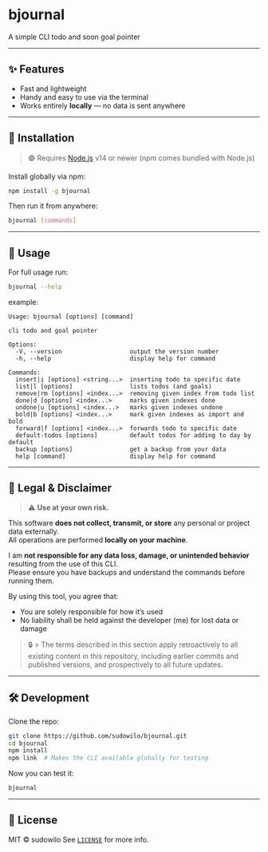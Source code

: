 # bjournal

A simple CLI todo and soon goal pointer 

---

## ✨ Features

-  Fast and lightweight
-  Handy and easy to use via the terminal
-  Works entirely **locally** — no data is sent anywhere

---

## 🚀 Installation

> 🟢 Requires [Node.js](https://nodejs.org/) v14 or newer (npm comes bundled with Node.js)

Install globally via npm:

```bash
npm install -g bjournal
```

Then run it from anywhere:

```bash
bjournal [commands]
```

---

## 📖 Usage

For full usage run:

```bash
bjournal --help
```

example:
```
Usage: bjournal [options] [command]

cli todo and goal pointer

Options:
  -V, --version                   output the version number
  -h, --help                      display help for command

Commands:
  insert|i [options] <string...>  inserting todo to specific date
  list|l [options]                lists todos (and goals)
  remove|rm [options] <index...>  removing given index from todo list
  done|d [options] <index...>     marks given indexes done
  undone|u [options] <index...>   marks given indexes undone
  bold|b [options] <index...>     mark given indexes as import and bold
  forward|f [options] <index...>  forwards todo to specific date
  default-todos [options]         default todos for adding to day by default
  backup [options]                get a backup from your data
  help [command]                  display help for command

```


---
## 🔐 Legal & Disclaimer

> ⚠️ **Use at your own risk.**

This software **does not collect, transmit, or store** any personal or project data externally.  
All operations are performed **locally on your machine**.

I am **not responsible for any data loss, damage, or unintended behavior** resulting from the use of this CLI.  
Please ensure you have backups and understand the commands before running them.

By using this tool, you agree that:
- You are solely responsible for how it’s used
- No liability shall be held against the developer (me) for lost data or damage

> 🔒 > The terms described in this section apply retroactively to all existing content in this repository, including earlier commits and published versions, and prospectively to all future updates.


---

## 🛠️ Development

Clone the repo:

```bash
git clone https://github.com/sudowilo/bjournal.git
cd bjournal
npm install
npm link  # Makes the CLI available globally for testing
```

Now you can test it:

```bash
bjournal
```

---

## 📄 License

MIT © sudowilo
See [`LICENSE`](./LICENSE) for more info.
